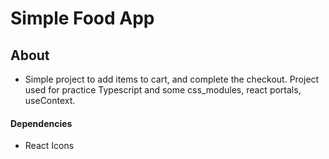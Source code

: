 
# Simple Food App

## About
- Simple project to add items to cart, and complete the checkout. Project used for practice Typescript and some css_modules, react portals, useContext.


#### Dependencies

- React Icons
